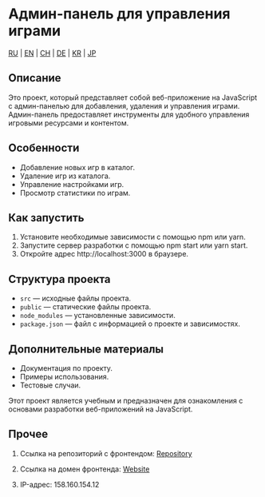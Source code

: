 # Админ-панель для управления играми

[RU](/README.md) | [EN](docs/README_EN.md) | [CH](docs/README_CH.md) | [DE](docs/README_DE.md) | [KR](docs/README_KR.md) | [JP](docs/README_JP.md)

## Описание

Это проект, который представляет собой веб-приложение на JavaScript с админ-панелью для добавления, удаления и управления играми. Админ-панель предоставляет инструменты для удобного управления игровыми ресурсами и контентом.

## Особенности

* Добавление новых игр в каталог.
* Удаление игр из каталога.
* Управление настройками игр.
* Просмотр статистики по играм.

## Как запустить

1. Установите необходимые зависимости с помощью npm или yarn.
2. Запустите сервер разработки с помощью npm start или yarn start.
3. Откройте адрес http://localhost:3000 в браузере.

## Структура проекта

* `src` — исходные файлы проекта.
* `public` — статические файлы проекта.
* `node_modules` — установленные зависимости.
* `package.json` — файл с информацией о проекте и зависимостях.

## Дополнительные материалы

* Документация по проекту.
* Примеры использования.
* Тестовые случаи.

Этот проект является учебным и предназначен для ознакомления с основами разработки веб-приложений на JavaScript.

## Прочее

1. Ссылка на репозиторий с фронтендом: [Repository](https://github.com/yataknemogy/Pindie)

2. Ссылка на домен фронтенда: [Website](https://pindie-frontend-yatklngy.nomoredomainswork.ru)

3. IP-адрес: 158.160.154.12